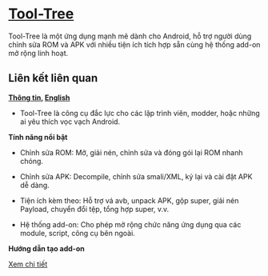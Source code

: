 # [Tool-Tree](https://zenlua.github.io/Tool-Tree) 

Tool-Tree là một ứng dụng mạnh mẽ dành cho Android, hỗ trợ người dùng chỉnh sửa ROM và APK với nhiều tiện ích tích hợp sẵn cùng hệ thống add-on mở rộng linh hoạt.

## Liên kết liên quan

**[Thông tin](https://zenlua.github.io/Tool-Tree/Information.html),  [English](https://zenlua.github.io/Tool-Tree/English.html)**

- Tool-Tree là công cụ đắc lực cho các lập trình viên, modder, hoặc những ai yêu thích vọc vạch Android.

**Tính năng nổi bật**

- Chỉnh sửa ROM: Mở, giải nén, chỉnh sửa và đóng gói lại ROM nhanh chóng.

- Chỉnh sửa APK: Decompile, chỉnh sửa smali/XML, ký lại và cài đặt APK dễ dàng.

- Tiện ích kèm theo: Hỗ trợ vá avb, unpack APK, gộp super, giải nén Payload, chuyển đổi tệp, tổng hợp super, v.v.

- Hệ thống add-on: Cho phép mở rộng chức năng ứng dụng qua các module, script, công cụ bên ngoài.

**Hướng dẫn tạo add-on**

[Xem chi tiết](https://zenlua.github.io/Tool-Tree/add-on.html)




